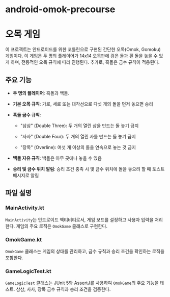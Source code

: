 # android-omok-precourse

# 오목 게임

이 프로젝트는 안드로이드를 위한 코틀린으로 구현된 간단한 오목(Omok, Gomoku) 게임이다. 
이 게임은 두 명의 플레이어가 14x14 오목판에 검은 돌과 흰 돌을 놓을 수 있게 하며, 전통적인 오목 규칙에 따라 진행된다. 추가로, 흑돌은 금수 규칙이 적용된다.


## 주요 기능

- **두 명의 플레이어**: 흑돌과 백돌.
  
- **기본 오목 규칙**: 가로, 세로 또는 대각선으로 다섯 개의 돌을 먼저 놓으면 승리
- **흑돌 금수 규칙**:
  - "삼삼" (Double Three): 두 개의 열린 삼을 만드는 돌 놓기 금지
    
  - "사사" (Double Four): 두 개의 열린 사를 만드는 돌 놓기 금지
  - "장목" (Overline): 여섯 개 이상의 돌을 연속으로 놓는 것 금지
- **백돌 자유 규칙**: 백돌은 아무 곳에나 놓을 수 있음
- **승리 및 금수 위치 알림**: 승리 조건 충족 시 및 금수 위치에 돌을 놓으려 할 때 토스트 메시지로 알림



## 파일 설명

### MainActivity.kt

`MainActivity`는 안드로이드 액티비티로서, 게임 보드를 설정하고 사용자 입력을 처리한다. 게임의 주요 로직은 `OmokGame` 클래스로 구현한다.

### OmokGame.kt

`OmokGame` 클래스는 게임의 상태를 관리하고, 금수 규칙과 승리 조건을 확인하는 로직을 포함한다.

### GameLogicTest.kt

`GameLogicTest` 클래스는 JUnit 5와 AssertJ를 사용하여 `OmokGame`의 주요 기능을 테스트. 삼삼, 사사, 장목 금수 규칙과 승리 조건을 검증한다.
